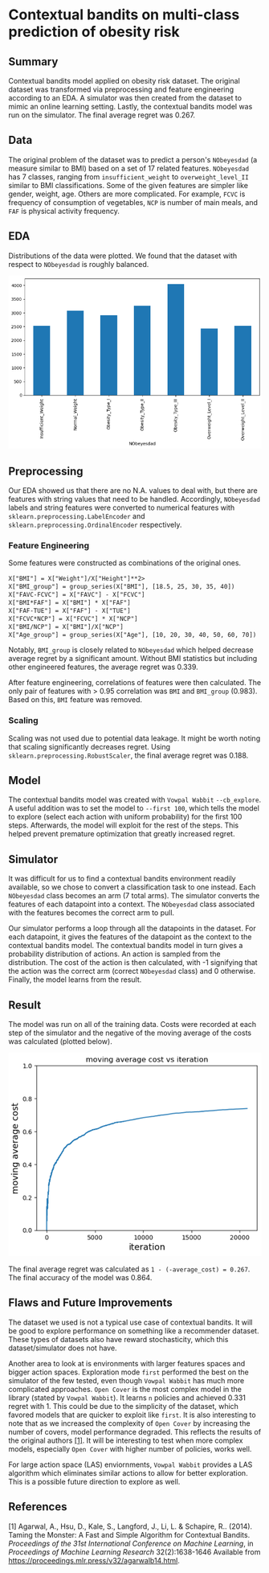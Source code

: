 # Contextual bandits on multi-class prediction of obesity risk #

## Summary ##
Contextual bandits model applied on obesity risk dataset. The original dataset was transformed via preprocessing and feature engineering according to an EDA. A simulator was then created from the dataset to mimic an online learning setting. Lastly, the contextual bandits model was run on the simulator. The final average regret was 0.267.

## Data ##
The original problem of the dataset was to predict a person's `NObeyesdad` (a measure similar to BMI) based on a set of 17 related features. `NObeyesdad` has 7 classes, ranging from `insufficient_weight` to `overweight_level_II` similar to BMI classifications. Some of the given features are simpler like gender, weight, age. Others are more complicated. For example, `FCVC` is frequency of consumption of vegetables, `NCP` is number of main meals, and `FAF` is physical activity frequency.

## EDA ##
Distributions of the data were plotted. We found that the dataset with respect to `NObeyesdad` is roughly balanced. 

<center><img src="images/NObeyesdad_distribution.png" width="600"/></center>

## Preprocessing ##
Our EDA showed us that there are no N.A. values to deal with, but there are features with string values that need to be handled. Accordingly, `NObeyesdad` labels and string features were converted to numerical features with `sklearn.preprocessing.LabelEncoder` and `sklearn.preprocessing.OrdinalEncoder` respectively.

### Feature Engineering ###
Some features were constructed as combinations of the original ones.
```
X["BMI"] = X["Weight"]/X["Height"]**2>
X["BMI_group"] = group_series(X["BMI"], [18.5, 25, 30, 35, 40])
X["FAVC-FCVC"] = X["FAVC"] - X["FCVC"]
X["BMI*FAF"] = X["BMI"] * X["FAF"]
X["FAF-TUE"] = X["FAF"] - X["TUE"]
X["FCVC*NCP"] = X["FCVC"] * X["NCP"]
X["BMI/NCP"] = X["BMI"]/X["NCP"]
X["Age_group"] = group_series(X["Age"], [10, 20, 30, 40, 50, 60, 70])
```
Notably, `BMI_group` is closely related to `NObeyesdad` which helped decrease average regret by a significant amount. Without BMI statistics but including other engineered features, the average regret was 0.339. 

After feature engineering, correlations of features were then calculated. The only pair of features with > 0.95 correlation was `BMI` and `BMI_group` (0.983). Based on this, `BMI` feature was removed.

### Scaling ###
Scaling was not used due to potential data leakage. It might be worth noting that scaling significantly decreases regret. Using `sklearn.preprocessing.RobustScaler`, the final average regret was 0.188.

## Model ##
The contextual bandits model was created with `Vowpal Wabbit` `--cb_explore`. A useful addition was to set the model to `--first 100`, which tells the model to explore (select each action with uniform probability) for the first 100 steps. Afterwards, the model will exploit for the rest of the steps. This helped prevent premature optimization that greatly increased regret.

## Simulator ##
It was difficult for us to find a contextual bandits environment readily available, so we chose to convert a classification task to one instead. Each `NObeyesdad` class becomes an arm (7 total arms). The simulator converts the features of each datapoint into a context. The `NObeyesdad` class associated with the features becomes the correct arm to pull. 

Our simulator performs a loop through all the datapoints in the dataset. For each datapoint, it gives the features of the datapoint as the context to the contextual bandits model. The contextual bandits model in turn gives a probability distribution of actions. An action is sampled from the distribution. The cost of the action is then calculated, with -1 signifying that the action was the correct arm (correct `NObeyesdad` class) and 0 otherwise. Finally, the model learns from the result.

## Result ##
The model was run on all of the training data. Costs were recorded at each step of the simulator and the negative of the moving average of the costs was calculated (plotted below).
<center><img src="images/average_costs.png" width="600"/> </center>

The final average regret was calculated as `1 - (-average_cost) = 0.267`. The final accuracy of the model was 0.864.

## Flaws and Future Improvements ##
The dataset we used is not a typical use case of contextual bandits. It will be good to explore performance on something like a recommender dataset. These types of datasets also have reward stochasticity, which this dataset/simulator does not have. 

Another area to look at is environments with larger features spaces and bigger action spaces. Exploration mode `first` performed the best on the simulator of the few tested, even though `Vowpal Wabbit` has much more complicated approaches. `Open Cover` is the most complex model in the library (stated by `Vowpal Wabbit`). It learns `n` policies and achieved 0.331 regret with 1. This could be due to the simplicity of the dataset, which favored models that are quicker to exploit like `first`. It is also interesting to note that as we increased the complexity of `Open Cover` by increasing the number of covers, model performance degraded. This reflects the results of the original authors [[1]](#1). It will be interesting to test when more complex models, especially `Open Cover` with higher number of policies, works well.

For large action space (LAS) enviornments, `Vowpal Wabbit` provides a LAS algorithm which eliminates similar actions to allow for better exploration. This is a possible future direction to explore as well.

## References
<a id="1">[1]</a> 
Agarwal, A., Hsu, D., Kale, S., Langford, J., Li, L. &amp; Schapire, R.. (2014). Taming the Monster: A Fast and Simple Algorithm for Contextual Bandits. <i>Proceedings of the 31st International Conference on Machine Learning</i>, in <i>Proceedings of Machine Learning Research</i> 32(2):1638-1646 Available from https://proceedings.mlr.press/v32/agarwalb14.html.

